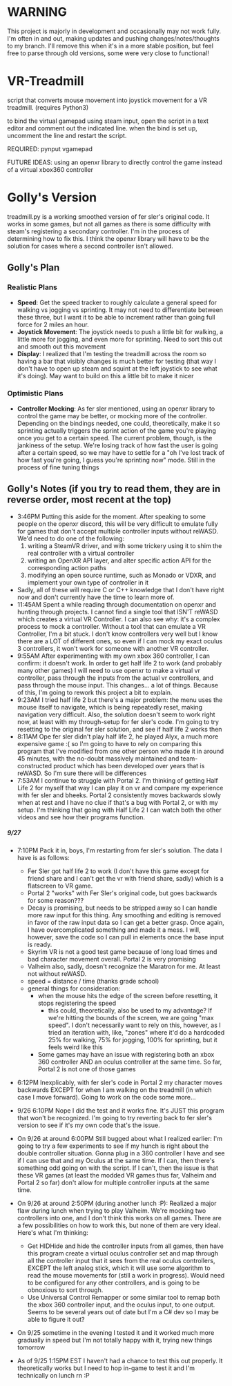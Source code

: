 # WARNING

This project is majorly in development and occasionally may not work fully. I'm often in and out, making updates and pushing changes/notes/thoughts to my branch. I'll remove this when it's in a more stable position, but feel free to parse through old versions, some were very close to functional!

# VR-Treadmill

script that converts mouse movement into joystick movement for a VR treadmill.
(requires Python3)

to bind the virtual gamepad using steam input, open the script in a text editor and comment out the indicated line. when the bind is set up, uncomment the line and restart the script.

REQUIRED:
pynput
vgamepad

FUTURE IDEAS:
using an openxr library to directly control the game instead of a virtual xbox360 controller

# Golly's Version

treadmill.py is a working smoothed version of fer sler's original code. It works in some games, but not all games as there is some difficulty with steam's registering a secondary controller. I'm in the process of determining how to fix this. I think the openxr library will have to be the solution for cases where a second controller isn't allowed.

## Golly's Plan

### Realistic Plans

- **Speed**: Get the speed tracker to roughly calculate a general speed for walking vs jogging vs sprinting. It may not need to differentiate between these three, but I want it to be able to increment rather than going full force for 2 miles an hour.
- **Joystick Movement**: The joystick needs to push a little bit for walking, a little more for jogging, and even more for sprinting. Need to sort this out and smooth out this movement
- **Display**: I realized that I'm testing the treadmill across the room so having a bar that visibly changes is much better for testing (that way I don't have to open up steam and squint at the left joystick to see what it's doing). May want to build on this a little bit to make it nicer

### Optimistic Plans

- **Controller Mocking**: As fer sler mentioned, using an openxr library to control the game may be better, or mocking more of the controller. Depending on the bindings needed, one could, theoretically, make it so sprinting actually triggers the sprint action of the game you're playing once you get to a certain speed. The current problem, though, is the jankiness of the setup. We're losing track of how fast the user is going after a certain speed, so we may have to settle for a "oh I've lost track of how fast you're going, I guess you're sprinting now" mode. Still in the process of fine tuning things

## Golly's Notes (if you try to read them, they are in reverse order, most recent at the top)

- 3:46PM Putting this aside for the moment. After speaking to some people on the openxr discord, this will be very difficult to emulate fully for games that don't accept multiple controller inputs without reWASD. We'd need to do one of the following:
  1. writing a SteamVR driver, and with some trickery using it to shim the real controller with a virtual controller
  2. writing an OpenXR API layer, and alter specific action API for the corresponding action paths
  3. modifying an open source runtime, such as Monado or VDXR, and implement your own type of controller in it
- Sadly, all of these will require C or C++ knowledge that I don't have right now and don't currently have the time to learn more of.
- 11:45AM Spent a while reading through documentation on openxr and hunting through projects. I cannot find a single tool that ISN'T reWASD which creates a virtual VR Controller. I can also see why: it's a complex process to mock a controller. Without a tool that can emulate a VR Controller, I'm a bit stuck. I don't know controllers very well but I know there are a LOT of different ones, so even if I can mock my exact oculus 3 controllers, it won't work for someone with another VR controller.
- 9:55AM After experimenting with my own xbox 360 controller, I can confirm: it doesn't work. In order to get half life 2 to work (and probably many other games) I will need to use openxr to make a virtual vr controller, pass through the inputs from the actual vr controllers, and pass through the mouse input. This changes... a lot of things. Because of this, I'm going to rework this project a bit to explain.
- 9:23AM I tried half life 2 but there's a major problem: the menu uses the mouse itself to navigate, which is being repeatedly reset, making navigation very difficult. Also, the solution doesn't seem to work right now, at least with my through-setup for fer sler's code. I'm going to try resetting to the original fer sler solution, and see if half life 2 works then
- 8:11AM Ope fer sler didn't play half life 2, he played Alyx, a much more expensive game :( so I'm going to have to rely on comparing this program that I've modified from one other person who made it in around 45 minutes, with the no-doubt massively maintained and team-constructed product which has been developed over years that is reWASD. So I'm sure there will be differences
- 7:53AM I continue to struggle with Portal 2. I'm thinking of getting Half Life 2 for myself that way I can play it on vr and compare my experience with fer sler and bheeks. Portal 2 consistently moves backwards slowly when at rest and I have no clue if that's a bug with Portal 2, or with my setup. I'm thinking that going with Half Life 2 I can watch both the other videos and see how their programs function.

##### 9/27

- 7:10PM Pack it in, boys, I'm restarting from fer sler's solution. The data I have is as follows:

  - Fer Sler got half life 2 to work (I don't have this game except for friend share and I can't get the vr with friend share, sadly) which is a flatscreen to VR game.
  - Portal 2 "works" with Fer Sler's original code, but goes backwards for some reason???
  - Decay is promising, but needs to be stripped away so I can handle more raw input for this thing. Any smoothing and editing is removed in favor of the raw input data so I can get a better grasp. Once again, I have overcomplicated something and made it a mess. I will, however, save the code so I can pull in elements once the base input is ready.
  - Skyrim VR is not a good test game because of long load times and bad character movement overall. Portal 2 is very promising
  - Valheim also, sadly, doesn't recognize the Maratron for me. At least not without reWASD.
  - speed = distance / time (thanks grade school)
  - general things for consideration:
    - when the mouse hits the edge of the screen before resetting, it stops registering the speed
      - this could, theoretically, also be used to my advantage? If we're hitting the bounds of the screen, we are going "max speed". I don't necessarily want to rely on this, however, as I tried an iteration with, like, "zones" where it'd do a hardcoded 25% for walking, 75% for jogging, 100% for sprinting, but it feels weird like this
    - Some games may have an issue with registering both an xbox 360 controller AND an oculus controller at the same time. So far, Portal 2 is not one of those games

- 6:12PM Inexplicably, with fer sler's code in Portal 2 my character moves backwards EXCEPT for when I am walking on the treadmill (in which case I move forward). Going to work on the code some more...
- 9/26 6:10PM Nope I did the test and it works fine. It's JUST this program that won't be recognized. I'm going to try reverting back to fer sler's version to see if it's my own code that's the issue.
- On 9/26 at around 6:00PM Still bugged about what I realized earlier: I'm going to try a few experiments to see if my hunch is right about the double controller situation. Gonna plug in a 360 controller I have and see if I can use that and my Oculus at the same time. If I can, then there's something odd going on with the script. If I can't, then the issue is that these VR games (at least the modded VR games thus far, Valheim and Portal 2 so far) don't allow for multiple controller inputs at the same time.
- On 9/26 at around 2:50PM (during another lunch :P): Realized a major flaw during lunch when trying to play Valheim. We're mocking two controllers into one, and I don't think this works on all games. There are a few possibilities on how to work this, but none of them are very ideal. Here's what I'm thinking:
  - Get HIDHide and hide the controller inputs from all games, then have this program create a virtual oculus controller set and map through all the controller input that it sees from the real oculus controllers, EXCEPT the left analog stick, which it will use some algorithm to read the mouse movements for (still a work in progress). Would need to be configured for any other controllers, and is going to be obnoxious to sort through.
  - Use Universal Control Remapper or some similar tool to remap both the xbox 360 controller input, and the oculus input, to one output. Seems to be several years out of date but I'm a C# dev so I may be able to figure it out?
- On 9/25 sometime in the evening I tested it and it worked much more gradually in speed but I'm not totally happy with it, trying new things tomorrow
- As of 9/25 1:15PM EST I haven't had a chance to test this out properly. It theoretically works but I need to hop in-game to test it and I'm technically on lunch rn :P
